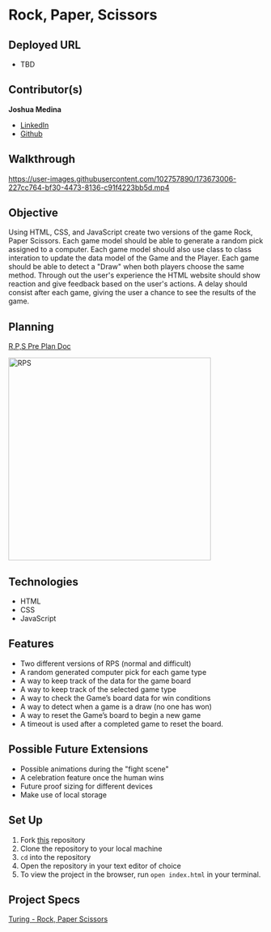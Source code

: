# Rock, Paper, Scissors

## Deployed URL
 - TBD

## Contributor(s)
**Joshua Medina**
- [LinkedIn](https://www.linkedin.com/in/joshua-medina/)
- [Github](https://github.com/jrmedina)

## Walkthrough
https://user-images.githubusercontent.com/102757890/173673006-227cc764-bf30-4473-8136-c91f4223bb5d.mp4

## Objective
Using HTML, CSS, and JavaScript create two versions of the game Rock, Paper Scissors. 
Each game model should be able to generate a random pick assigned to a computer. 
Each game model should also use class to class interation to update the data model of the Game and the Player. 
Each game should be able to detect a "Draw" when both players choose the same method. 
Through out the user's experience the HTML website should show reaction and give feedback based on the user's actions. A delay should consist after each game, giving the user a chance to see the results of the game.

## Planning
[R,P,S Pre Plan Doc](https://gist.github.com/jrmedina/2d1c6b6043d3069a4a6796612cce5833)

<img width="400" alt="RPS" src="https://user-images.githubusercontent.com/102757890/173442193-42effe5b-c9f0-4c52-9d3d-475221db01ba.png">


## Technologies
- HTML
- CSS
- JavaScript

## Features
- Two different versions of RPS (normal and difficult)
- A random generated computer pick for each game type
- A way to keep track of the data for the game board
- A way to keep track of the selected game type
- A way to check the Game’s board data for win conditions
- A way to detect when a game is a draw (no one has won)
- A way to reset the Game’s board to begin a new game
- A timeout is used after a completed game to reset the board.

## Possible Future Extensions
- Possible animations during the "fight scene"
- A celebration feature once the human wins
- Future proof sizing for different devices
- Make use of local storage


## Set Up
1. Fork [this](https://github.com/jrmedina/rock-paper-scissors) repository
2. Clone the repository to your local machine
3. `cd` into the repository
4. Open the repository in your text editor of choice
5. To view the project in the browser, run `open index.html` in your terminal.

## Project Specs
[Turing - Rock, Paper Scissors](https://frontend.turing.edu/projects/module-1/rock-paper-scissors-solo-v2.html)